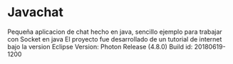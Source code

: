 # Javachat
Pequeña aplicacion de chat hecho en java, sencillo ejemplo para trabajar con Socket en java
El proyecto fue desarrollado de un tutorial de internet bajo la version Eclipse Version: Photon Release (4.8.0)
Build id: 20180619-1200
